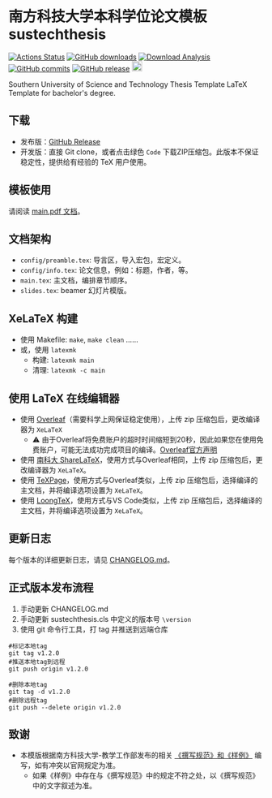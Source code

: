 # 南方科技大学本科学位论文模板 sustechthesis

[![Actions Status](https://github.com/Iydon/sustechthesis/actions/workflows/compile.yaml/badge.svg)](https://github.com/Iydon/sustechthesis/actions/workflows/compile.yaml)
[![GitHub downloads](https://img.shields.io/github/downloads/Iydon/sustechthesis/total)](https://github.com/Iydon/sustechthesis/releases)
[![Download Analysis](https://img.shields.io/badge/Download-Analysis-blue.svg)](https://qii404.me/github-release-statistics/?repo=/Iydon/sustechthesis/)
[![GitHub commits](https://img.shields.io/github/commits-since/Iydon/sustechthesis/latest)](https://github.com/Iydon/sustechthesis/commits/master)
[![GitHub release](https://img.shields.io/github/v/release/Iydon/sustechthesis?&label=%E5%8F%91%E5%B8%83%E7%89%88)](https://github.com/Iydon/sustechthesis/releases/latest)
[<img src="https://api.gitsponsors.com/api/badge/img?id=145962715" height="20">](https://api.gitsponsors.com/api/badge/link?p=JeMxbHPUXYGtd9jpmI1SGvSHERLVDdX8cJ/FSfiNlmd6RCoLknBEFajyjqU/ynhZQwglE1S31txO2IaNctV2pdO8wqSaqivbkLf8N672v89sWdbava9ATehxrhSaHkiCtfFEu9G6R8rCF8wNXUfQWg==)

Southern University of Science and Technology Thesis Template LaTeX Template for bachelor's degree.

## 下载

* 发布版：[GitHub Release](https://github.com/Iydon/sustechthesis/releases/latest)
* 开发版：直接 Git clone，或者点击绿色 `Code` 下载ZIP压缩包。此版本不保证稳定性，提供给有经验的 TeX 用户使用。

## 模板使用

请阅读 [main.pdf 文档](https://github.com/Iydon/sustechthesis/releases/latest)。

## 文档架构

* `config/preamble.tex`: 导言区，导入宏包，宏定义。
* `config/info.tex`: 论文信息，例如：标题，作者，等。
* `main.tex`: 主文档，编排章节顺序。
* `slides.tex`: beamer 幻灯片模版。


## XeLaTeX 构建
- 使用 Makefile: `make`, `make clean` ......
- 或，使用 `latexmk`
    - 构建: `latexmk main`
    - 清理: `latexmk -c main`

## 使用 LaTeX 在线编辑器
* 使用 [Overleaf](https://www.overleaf.com/)（需要科学上网保证稳定使用），上传 zip 压缩包后，更改编译器为 `XeLaTeX`
  * ⚠️ 由于Overleaf将免费账户的超时时间缩短到20秒，因此如果您在使用免费账户，可能无法成功完成项目的编译。[Overleaf官方声明](https://www.overleaf.com/blog/changes-to-free-compile-timeouts-and-servers)
* 使用 [南科大 ShareLaTeX](https://sharelatex.cra.moe/)，使用方式与Overleaf相同，上传 zip 压缩包后，更改编译器为 `XeLaTeX`。
* 使用 [TeXPage](https://www.texpage.com/)，使用方式与Overleaf类似，上传 zip 压缩包后，选择编译的主文档，并将编译选项设置为 `XeLaTeX`。
* 使用 [LoongTeX](https://www.loongtex.com/)，使用方式与VS Code类似，上传 zip 压缩包后，选择编译的主文档，并将编译选项设置为 `XeLaTeX`。

## 更新日志

每个版本的详细更新日志，请见 [CHANGELOG.md](CHANGELOG.md)。

## 正式版本发布流程

1. 手动更新 CHANGELOG.md
2. 手动更新 sustechthesis.cls 中定义的版本号 `\version`
3. 使用 git 命令行工具，打 tag 并推送到远端仓库


```git
#标记本地tag
git tag v1.2.0
#推送本地tag到远程
git push origin v1.2.0

#删除本地tag
git tag -d v1.2.0
#删除远程tag
git push --delete origin v1.2.0
```

## 致谢

* 本模版根据南方科技大学-教学工作部发布的相关 [《撰写规范》和《样例》](http://tao.sustech.edu.cn/studentService/graduation_project.html) 编写，如有冲突以官网规定为准。
  * 如果《样例》中存在与《撰写规范》中的规定不符之处，以《撰写规范》中的文字叙述为准。
